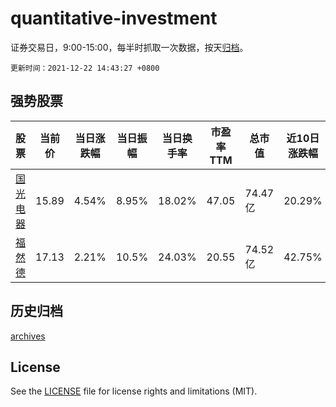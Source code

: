 # quantitative-investment

证券交易日，9:00-15:00，每半时抓取一次数据，按天[归档](archives)。

`更新时间：2021-12-22 14:43:27 +0800`

## 强势股票

|股票|当前价|当日涨跌幅|当日振幅|当日换手率|市盈率TTM|总市值|近10日涨跌幅|
|----|----|----|----|----|----|----|----|
|[国光电器](https://xueqiu.com/S/SZ002045)|15.89|4.54%|8.95%|18.02%|47.05|74.47亿|20.29%|
|[福然德](https://xueqiu.com/S/SH605050)|17.13|2.21%|10.5%|24.03%|20.55|74.52亿|42.75%|

## 历史归档

[archives](archives)

## License

See the [LICENSE](LICENSE) file for license rights and limitations (MIT).